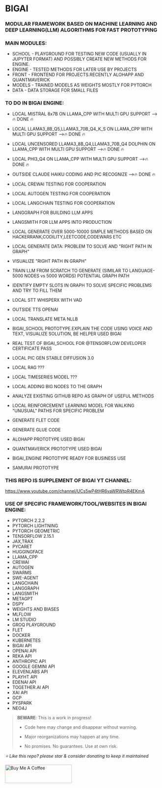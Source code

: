 # BIGAI
### MODULAR FRAMEWORK BASED ON MACHINE LEARNING AND DEEP LEARNING(LLM) ALGORITHMS FOR FAST PROTOTYPING

### MAIN MODULES:
* SCHOOL - PLAYGROUND FOR TESTING NEW CODE (USUALLY IN JUPYTER FORMAT) AND POSSIBLY CREATE NEW METHODS FOR ENGINE.
* ENGINE - TESTED METHODS FOR LATER USE BY PROJECTS
* FRONT - FRONTEND FOR PROJECTS.RECENTLY ALOHAPP AND QUANTMAVERICK
* MODELS - TRAINED MODELS AS WEIGHTS MOSTLY FOR PYTORCH
* DATA - DATA STORAGE FOR SMALL FILES


### TO DO IN BIGAI ENGINE:
* LOCAL MISTRAL 8x7B ON LLAMA_CPP WITH MULTI GPU SUPPORT -->🔥 DONE 🔥
* LOCAL LLAMA3_8B_Q5,LLAMA3_70B_Q4_K_S ON LLAMA_CPP WITH MULTI GPU SUPPORT -->🔥 DONE 🔥
* LOCAL UNCENSORED LLAMA3_8B_Q4,LLAMA3_70B_Q4 DOLPHIN ON LLAMA_CPP WITH MULTI GPU SUPPORT -->🔥 DONE 🔥
* LOCAL  PHI3_Q4 ON LLAMA_CPP WITH MULTI GPU SUPPORT -->🔥 DONE 🔥
* OUTSIDE CLAUDE HAIKU CODING AND PIC RECOGNIZE -->🔥 DONE 🔥
* LOCAL CREWAI TESTING FOR COOPERATION
* LOCAL AUTOGEN TESTING FOR COOPERATION
* LOCAL LANGCHAIN TESTING FOR COOPERATION
* LANGGRAPH FOR BUILDING LLM APPS
* LANGSMITH FOR LLM APPS INTO PRODUCTION
* LOCAL GENERATE OVER 5000-10000 SIMPLE METHODS BASED ON HACKERRANK,CODILITY,LEETCODE,CODEWARS ETC
* LOCAL GENERATE DATA: PROBLEM TO SOLVE AND "RIGHT PATH IN GRAPH"
* VISUALIZE "RIGHT PATH IN GRAPH"
* TRAIN LLM FROM SCRATCH TO GENERATE (SIMILAR TO LANGUAGE-5000 NODES vs 5000 WORDS) POTENTIAL GRAPH PATH
* IDENTIFY EMPTY SLOTS IN GRAPH TO SOLVE SPECIFIC PROBLEMS AND TRY TO FILL THEM
* LOCAL STT WHISPERX WITH VAD
* OUTSIDE TTS OPENAI
* LOCAL TRANSLATE META NLLB
* BIGAI_SCHOOL PROTOTYPE.EXPLAIN THE CODE USING VOICE AND TEXT, VISUALIZE SOLUTION, BE HELPER USED BIGAI
* REAL TEST OF BIGAI_SCHOOL FOR @TENSORFLOW DEVELOPER CERTIFICATE PASS


* LOCAL PIC GEN STABLE DIFFUSION 3.0
* LOCAL RAG ???
* LOCAL TIMESERIES MODEL ???
* LOCAL ADDING BIG NODES TO THE GRAPH
* ANALYZE EXISTING GITHUB REPO AS GRAPH OF USEFUL METHODS
* LOCAL REINFORCEMENT LEARNING MODEL FOR WALKING "UNUSUAL" PATHS FOR SPECIFIC PROBLEM
* GENERATE FLET CODE
* GENERATE GLUE CODE
* ALOHAPP PROTOTYPE USED BIGAI
* QUANTMAVERICK PROTOTYPE USED BIGAI
* BIGAI_ENGINE PROTOTYPE READY FOR BUSINESS USE
* SAMURAI PROTOTYPE


### THIS REPO IS SUPPLEMENT OF BIGAI YT CHANNEL:

https://www.youtube.com/channel/UCs5wP4tHR6vaWRWtpR4EKmA

### USE OF SPECIFIC FRAMEWORK/TOOL/WEBSITES IN BIGAI ENGINE:
* PYTORCH 2.2.2
* PYTORCH LIGHTNING
* PYTORCH GEOMETRIC
* TENSORFLOW 2.15.1
* JAX,TRAX
* PYCARET
* HUGGINGFACE
* LLAMA_CPP
* CREWAI
* AUTOGEN
* SWARMS
* SWE-AGENT
* LANGCHAIN
* LANGGRAPH
* LANGSMITH
* METAGPT
* DSPY
* WEIGHTS AND BIASES
* MLFLOW
* LM STUDIO
* GROQ PLAYGROUND
* FLET
* DOCKER
* KUBERNETES
* BIGAI API
* OPENAI API
* REKA API
* ANTHROPIC API
* GOOGLE GEMINI API
* ELEVENLABS API
* PLAYHT API
* EDENAI API
* TOGETHER.AI API
* XAI API
* GCP
* PYSPARK
* NEO4J

> **BEWARE**: This is a work in progress!
>
> * Code here may change and disappear without warning.
>
> * Major reorganizations may happen at any time.
>
> * No promises. No guarantees. Use at own risk.





*⭐️ Like this repo? please star & consider donating to keep it maintained*

<a href="https://www.buymeacoffee.com/aleksanderu" target="_blank"><img src="https://cdn.buymeacoffee.com/buttons/v2/default-yellow.png" alt="Buy Me A Coffee" style="height: 60px !important;width: 217px !important;" ></a>



